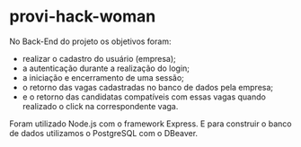 # provi-hack-woman

No Back-End do projeto os objetivos foram:
- realizar o cadastro do usuário (empresa);
- a autenticação durante a realização do login;
- a iniciação e encerramento de uma sessão;
- o retorno das vagas cadastradas no banco de dados pela empresa;
- e o retorno das candidatas compatíveis com essas vagas quando realizado o click na correspondente vaga.

Foram utilizado Node.js com o framework Express. E para construir o banco de dados utilizamos o PostgreSQL com o DBeaver.
